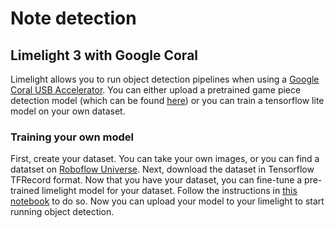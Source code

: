 # Note detection

## Limelight 3 with Google Coral

Limelight allows you to run object detection pipelines when using a [Google Coral USB Accelerator](https://www.coral.ai/products/accelerator). You can either upload a pretrained game piece detection model (which can be found [here](https://limelightvision.io/pages/downloads)) or you can train a tensorflow lite model on your own dataset.

### Training your own model

First, create your dataset. You can take your own images, or you can find a datatset on [Roboflow Universe](https://universe.roboflow.com/). Next, download the dataset in Tensorflow TFRecord format. Now that you have your dataset, you can fine-tune a pre-trained limelight model for your dataset. Follow the instructions in [this notebook](https://colab.research.google.com/github/LimelightVision/notebooks/blob/main/limelight-detector-training-notebook.ipynb#scrollTo=eGEUZYAMEZ6f) to do so. Now you can upload your model to your limelight to start running object detection.
